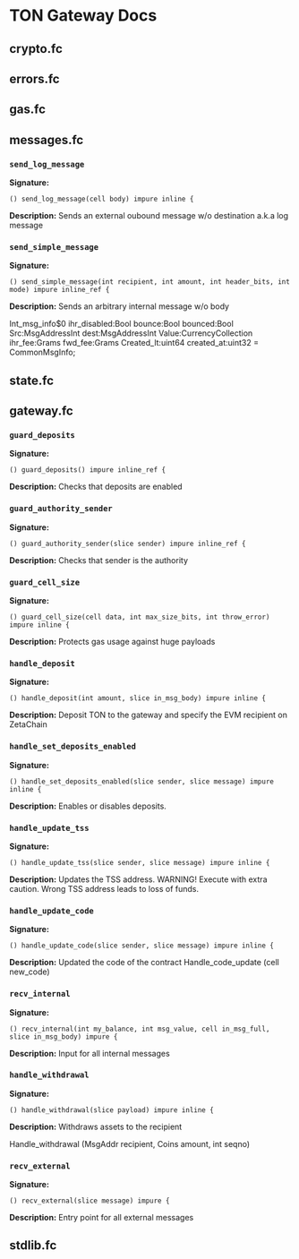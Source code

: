 # TON Gateway Docs

## crypto.fc

## errors.fc

## gas.fc

## messages.fc

### `send_log_message`

**Signature:**
```func
() send_log_message(cell body) impure inline {
```

**Description:**
Sends an external oubound message w/o destination a.k.a log message

### `send_simple_message`

**Signature:**
```func
() send_simple_message(int recipient, int amount, int header_bits, int mode) impure inline_ref {
```

**Description:**
Sends an arbitrary internal message w/o body

Int_msg_info$0 ihr_disabled:Bool bounce:Bool bounced:Bool
Src:MsgAddressInt dest:MsgAddressInt
Value:CurrencyCollection ihr_fee:Grams fwd_fee:Grams
Created_lt:uint64 created_at:uint32 = CommonMsgInfo;

## state.fc

## gateway.fc

### `guard_deposits`

**Signature:**
```func
() guard_deposits() impure inline_ref {
```

**Description:**
Checks that deposits are enabled

### `guard_authority_sender`

**Signature:**
```func
() guard_authority_sender(slice sender) impure inline_ref {
```

**Description:**
Checks that sender is the authority

### `guard_cell_size`

**Signature:**
```func
() guard_cell_size(cell data, int max_size_bits, int throw_error) impure inline {
```

**Description:**
Protects gas usage against huge payloads

### `handle_deposit`

**Signature:**
```func
() handle_deposit(int amount, slice in_msg_body) impure inline {
```

**Description:**
Deposit TON to the gateway and specify the EVM recipient on ZetaChain

### `handle_set_deposits_enabled`

**Signature:**
```func
() handle_set_deposits_enabled(slice sender, slice message) impure inline {
```

**Description:**
Enables or disables deposits.

### `handle_update_tss`

**Signature:**
```func
() handle_update_tss(slice sender, slice message) impure inline {
```

**Description:**
Updates the TSS address. WARNING! Execute with extra caution.
Wrong TSS address leads to loss of funds.

### `handle_update_code`

**Signature:**
```func
() handle_update_code(slice sender, slice message) impure inline {
```

**Description:**
Updated the code of the contract
Handle_code_update (cell new_code)

### `recv_internal`

**Signature:**
```func
() recv_internal(int my_balance, int msg_value, cell in_msg_full, slice in_msg_body) impure {
```

**Description:**
Input for all internal messages

### `handle_withdrawal`

**Signature:**
```func
() handle_withdrawal(slice payload) impure inline {
```

**Description:**
Withdraws assets to the recipient

Handle_withdrawal (MsgAddr recipient, Coins amount, int seqno)

### `recv_external`

**Signature:**
```func
() recv_external(slice message) impure {
```

**Description:**
Entry point for all external messages

## stdlib.fc

